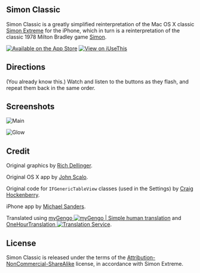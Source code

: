 ## Simon Classic

Simon Classic is a greatly simplified reinterpretation of the Mac OS X classic [Simon Extreme](http://richd.com/simon/) for the iPhone, which in turn is a reinterpretation of the classic 1978 Milton Bradley game [Simon](http://en.wikipedia.org/wiki/Simon_%28game%29).

[![Available on the App Store](https://github.com/downloads/msanders/Simon-Classic/appstore.png)](http://itunes.apple.com/us/app/simon-classic/id355497080?mt=8)
[![View on iUseThis](https://github.com/downloads/msanders/Simon-Classic/iusethis.png)](http://iphone.iusethis.com/app/simonclassic)

## Directions
(You already know this.) Watch and listen to the buttons as they flash, and repeat them back in the same order.

## Screenshots
![Main](https://github.com/downloads/msanders/Simon-Classic/screenshot-main.png)

![Glow](https://github.com/downloads/msanders/Simon-Classic/screenshot-glow.png)

## Credit

Original graphics by [Rich Dellinger](http://richd.com).

Original OS X app by [John Scalo](http://lumacode.com).

Original code for `IFGenericTableView` classes (used in the Settings) by [Craig Hockenberry](http://furbo.org/2009/04/30/matt-gallagher-deserves-a-medal/).

iPhone app by [Michael Sanders](http://github.com/msanders).

Translated using [myGengo ![myGengo | Simple human translation](https://ogneg.com/images/banners/affiliate/150x38_1.gif)](http://mygengo.com/a/d7bb3) and [OneHourTranslation ![Translation Service](https://www.onehourtranslation.com/trans/images/oht_125_125.png)](http://www.onehourtranslation.com/affiliate/msanders).

## License

Simon Classic is released under the terms of the [Attribution-NonCommercial-ShareAlike](http://creativecommons.org/licenses/by-nc-sa/1.0/) license, in accordance with Simon Extreme.

